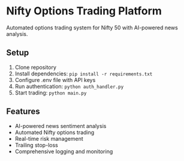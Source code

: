 # Nifty Options Trading Platform

Automated options trading system for Nifty 50 with AI-powered news analysis.

## Setup
1. Clone repository
2. Install dependencies: `pip install -r requirements.txt`
3. Configure .env file with API keys
4. Run authentication: `python auth_handler.py`  
5. Start trading: `python main.py`

## Features
- AI-powered news sentiment analysis
- Automated Nifty options trading
- Real-time risk management
- Trailing stop-loss
- Comprehensive logging and monitoring
